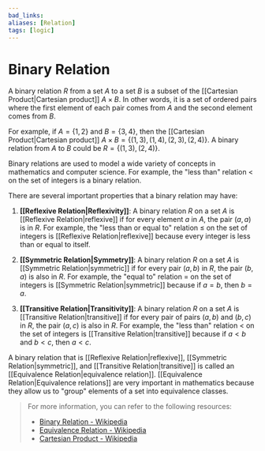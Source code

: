 ```yaml
---
bad_links: 
aliases: [Relation]
tags: [logic]
---
```

# Binary Relation

A binary relation $R$ from a set $A$ to a set $B$ is a subset of the [[Cartesian Product|Cartesian product]] $A \times B$. In other words, it is a set of ordered pairs where the first element of each pair comes from $A$ and the second element comes from $B$. 

For example, if $A = \{1, 2\}$ and $B = \{3, 4\}$, then the [[Cartesian Product|Cartesian product]] $A \times B = \{(1, 3), (1, 4), (2, 3), (2, 4)\}$. A binary relation from $A$ to $B$ could be $R = \{(1, 3), (2, 4)\}$.

Binary relations are used to model a wide variety of concepts in mathematics and computer science. For example, the "less than" relation $<$ on the set of integers is a binary relation. 

There are several important properties that a binary relation may have:

1. **[[Reflexive Relation|Reflexivity]]**: A binary relation $R$ on a set $A$ is [[Reflexive Relation|reflexive]] if for every element $a$ in $A$, the pair $(a, a)$ is in $R$. For example, the "less than or equal to" relation $\leq$ on the set of integers is [[Reflexive Relation|reflexive]] because every integer is less than or equal to itself.

2. **[[Symmetric Relation|Symmetry]]**: A binary relation $R$ on a set $A$ is [[Symmetric Relation|symmetric]] if for every pair $(a, b)$ in $R$, the pair $(b, a)$ is also in $R$. For example, the "equal to" relation $=$ on the set of integers is [[Symmetric Relation|symmetric]] because if $a = b$, then $b = a$.

3. **[[Transitive Relation|Transitivity]]**: A binary relation $R$ on a set $A$ is [[Transitive Relation|transitive]] if for every pair of pairs $(a, b)$ and $(b, c)$ in $R$, the pair $(a, c)$ is also in $R$. For example, the "less than" relation $<$ on the set of integers is [[Transitive Relation|transitive]] because if $a < b$ and $b < c$, then $a < c$.

A binary relation that is [[Reflexive Relation|reflexive]], [[Symmetric Relation|symmetric]], and [[Transitive Relation|transitive]] is called an [[Equivalence Relation|equivalence relation]]. [[Equivalence Relation|Equivalence relations]] are very important in mathematics because they allow us to "group" elements of a set into equivalence classes.

> For more information, you can refer to the following resources:
> - [Binary Relation - Wikipedia](https://www.google.com/search?q=binary+relation+site:wikipedia.org)
> - [Equivalence Relation - Wikipedia](https://www.google.com/search?q=equivalence+relation+site:wikipedia.org)
> - [Cartesian Product - Wikipedia](https://www.google.com/search?q=cartesian+product+site:wikipedia.org)